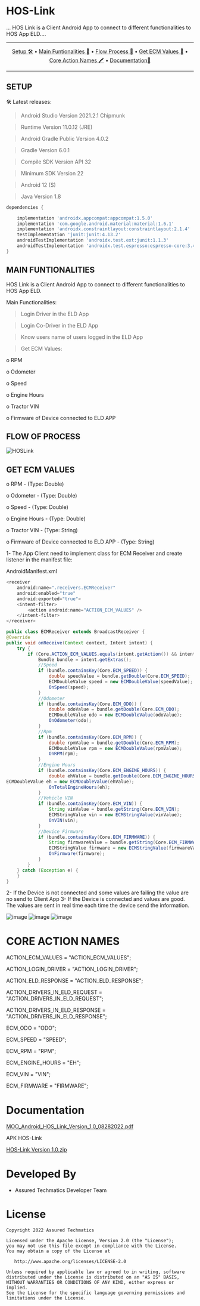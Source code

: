 # HOS-Link

... HOS Link is a Client Android App to connect to different functionalities to HOS App ELD....

-------

<p align="center">
    <a href="#setup">Setup 🛠️</a> &bull;
    <a href="#main-funtionalities">Main Funtionalities 🚀</a> &bull;
    <a href="#flow-of-process">Flow Process 🧬</a> &bull;
    <a href="#get-ecm-values">Get ECM Values 📖</a> &bull;
    <a href="#core-action-names">Core Action Names 🖍️</a> &bull;
    <a href="#documentation">Documentation📖</a>
</p>

-------

## SETUP

🛠️ Latest releases:

>	Android Studio Version 2021.2.1 Chipmunk

>	Runtime Version 11.0.12 (JRE)

>	Android Gradle Public Version 4.0.2

>	Gradle Version 6.0.1

>	Compile SDK Version API 32

>	Minimum SDK Version 22

>	Android 12 (S)

>	Java Version 1.8

```gradle
dependencies {

    implementation 'androidx.appcompat:appcompat:1.5.0'
    implementation 'com.google.android.material:material:1.6.1'
    implementation 'androidx.constraintlayout:constraintlayout:2.1.4'
    testImplementation 'junit:junit:4.13.2'
    androidTestImplementation 'androidx.test.ext:junit:1.1.3'
    androidTestImplementation 'androidx.test.espresso:espresso-core:3.4.0'
}
```

## MAIN FUNTIONALITIES

HOS Link is a Client Android App to connect to different functionalities to HOS App ELD.

Main Functionalities:

>	Login Driver in the ELD App

>	Login Co-Driver in the ELD App

>	Know users name of users logged in the ELD App

>	Get ECM Values:

o	RPM

o	Odometer

o	Speed

o	Engine Hours

o	Tractor VIN

o	Firmware of Device connected to ELD APP

## FLOW OF PROCESS

![HOSLink](https://user-images.githubusercontent.com/15363215/187051132-0fc9e67f-d65c-4a8d-94e3-0bc3d946623e.PNG)


## GET ECM VALUES

o	RPM - (Type: Double)

o	Odometer - (Type: Double)

o	Speed - (Type: Double)

o	Engine Hours - (Type: Double)

o	Tractor VIN - (Type: String)

o	Firmware of Device connected to ELD APP - (Type: String)

1-	The App Client need to implement class for ECM Receiver and create listener in the manifest file:

AndroidManifest.xml

```java
<receiver
    android:name=".receivers.ECMReceiver"
    android:enabled="true"
    android:exported="true">
    <intent-filter>
        <action android:name="ACTION_ECM_VALUES" />
    </intent-filter>
</receiver>

public class ECMReceiver extends BroadcastReceiver {
@Override
public void onReceive(Context context, Intent intent) {
    try {
        if (Core.ACTION_ECM_VALUES.equals(intent.getAction()) && intent.getExtras() != null) {
            Bundle bundle = intent.getExtras();
            //Speed
            if (bundle.containsKey(Core.ECM_SPEED)) {
                double speedValue = bundle.getDouble(Core.ECM_SPEED);
                ECMDoubleValue speed = new ECMDoubleValue(speedValue);
                OnSpeed(speed);
            }
            //Odometer
            if (bundle.containsKey(Core.ECM_ODO)) {
                double odoValue = bundle.getDouble(Core.ECM_ODO);
                ECMDoubleValue odo = new ECMDoubleValue(odoValue);
                OnOdometer(odo);
            }
            //Rpm
            if (bundle.containsKey(Core.ECM_RPM)) {
                double rpmValue = bundle.getDouble(Core.ECM_RPM);
                ECMDoubleValue rpm = new ECMDoubleValue(rpmValue);
                OnRPM(rpm);
            }
            //Engine Hours
            if (bundle.containsKey(Core.ECM_ENGINE_HOURS)) {
                double ehValue = bundle.getDouble(Core.ECM_ENGINE_HOURS);
ECMDoubleValue eh = new ECMDoubleValue(ehValue);
                OnTotalEngineHours(eh);
            }
            //Vehicle VIN
            if (bundle.containsKey(Core.ECM_VIN)) {
                String vinValue = bundle.getString(Core.ECM_VIN);
                ECMStringValue vin = new ECMStringValue(vinValue);
                OnVIN(vin);
            }
            //Device Firmware
            if (bundle.containsKey(Core.ECM_FIRMWARE)) {
                String firmwareValue = bundle.getString(Core.ECM_FIRMWARE);
                ECMStringValue firmware = new ECMStringValue(firmwareValue);
                OnFirmware(firmware);
            }
        }
    } catch (Exception e) {
    }
}


```

2-	If the Device is not connected and some values are failing the value are no send to Client App
3-	If the Device is connected and values are good. The values are sent in real time each time the device send the information.

![image](https://user-images.githubusercontent.com/15363215/187050951-c88f7ddf-33f3-40cc-83e4-3f0d35ed40b2.png)
![image](https://user-images.githubusercontent.com/15363215/187050952-90a3d800-a462-4e21-815d-7ed62b6c57a8.png)
![image](https://user-images.githubusercontent.com/15363215/187050957-78b3493f-238a-489e-9583-a5217c02a40b.png)



# CORE ACTION NAMES

ACTION_ECM_VALUES = "ACTION_ECM_VALUES";

ACTION_LOGIN_DRIVER = "ACTION_LOGIN_DRIVER";

ACTION_ELD_RESPONSE = "ACTION_ELD_RESPONSE";

ACTION_DRIVERS_IN_ELD_REQUEST = "ACTION_DRIVERS_IN_ELD_REQUEST";

ACTION_DRIVERS_IN_ELD_RESPONSE = "ACTION_DRIVERS_IN_ELD_RESPONSE";

ECM_ODO = "ODO";

ECM_SPEED = "SPEED";

ECM_RPM = "RPM";

ECM_ENGINE_HOURS = "EH";

ECM_VIN = "VIN";

ECM_FIRMWARE = "FIRMWARE";

# Documentation

[MOO_Android_HOS_Link_Version_1.0_08282022.pdf](https://github.com/assuredtracking/HOS-Link/files/9438808/MOO_Android_HOS_Link_Version_1.0_08282022.pdf)

APK HOS-Link


[HOS-Link Version 1.0.zip](https://github.com/assuredtracking/HOS-Link/files/9454589/HOS-Link.Version.1.0.zip)


# Developed By

- Assured Techmatics Developer Team

# License

    Copyright 2022 Assured Techmatics

    Licensed under the Apache License, Version 2.0 (the "License");
    you may not use this file except in compliance with the License.
    You may obtain a copy of the License at

       http://www.apache.org/licenses/LICENSE-2.0

    Unless required by applicable law or agreed to in writing, software
    distributed under the License is distributed on an "AS IS" BASIS,
    WITHOUT WARRANTIES OR CONDITIONS OF ANY KIND, either express or implied.
    See the License for the specific language governing permissions and
    limitations under the License.
